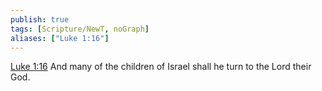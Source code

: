 ```yaml
---
publish: true
tags: [Scripture/NewT, noGraph]
aliases: ["Luke 1:16"]
---
```

[Luke 1:16](https://churchofjesuschrist.org/study/scriptures/nt/luke/1?lang=eng&id=p16#p16) And many of the children of Israel shall he turn to the Lord their God.
